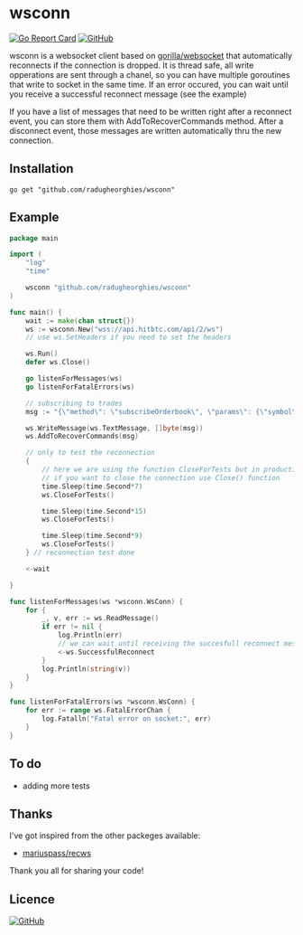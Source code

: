 # wsconn

[![Go Report Card](https://goreportcard.com/badge/github.com/radugheorghies/wsconn)](https://goreportcard.com/report/github.com/radugheorghies/wsconn)
[![GitHub](https://img.shields.io/github/license/radugheorghies/wsconn.svg)](https://github.com/radugheorghies/wsconn/blob/master/LICENCE)

wsconn is a websocket client based on [gorilla/websocket](https://github.com/gorilla/websocket) that automatically reconnects if the connection is dropped. It is thread safe, all write opperations are sent through a chanel, so you can have multiple goroutines that write to socket in the same time. If an error occured, you can wait until you receive a successful reconnect message (see the example)

If you have a list of messages that need to be written right after a reconnect event, you can store them with AddToRecoverCommands method. After a disconnect event, those messages are written automatically thru the new connection.

## Installation

    go get "github.com/radugheorghies/wsconn"

## Example

```go
package main

import (
	"log"
	"time"

	wsconn "github.com/radugheorghies/wsconn"
)

func main() {
	wait := make(chan struct{})
	ws := wsconn.New("wss://api.hitbtc.com/api/2/ws")
	// use ws.SetHeaders if you need to set the headers

	ws.Run()
	defer ws.Close()

	go listenForMessages(ws)
	go listenForFatalErrors(ws)

	// subscribing to trades
	msg := "{\"method\": \"subscribeOrderbook\", \"params\": {\"symbol\": \"LTCETH\"},\"id\": 123}"

	ws.WriteMessage(ws.TextMessage, []byte(msg))
	ws.AddToRecoverCommands(msg)

	// only to test the reconnection
	{
		// here we are using the function CloseForTests but in production,
		// if you want to close the connection use Close() function
		time.Sleep(time.Second*7)
		ws.CloseForTests()

		time.Sleep(time.Second*15)
		ws.CloseForTests()

		time.Sleep(time.Second*9)
		ws.CloseForTests()
	} // reconnection test done

	<-wait

}

func listenForMessages(ws *wsconn.WsConn) {
	for {
		_, v, err := ws.ReadMessage()
		if err != nil {
			log.Println(err)
			// we can wait until receiving the succesfull reconnect message
			<-ws.SuccessfulReconnect
		}
		log.Println(string(v))
	}
}

func listenForFatalErrors(ws *wsconn.WsConn) {
	for err := range ws.FatalErrorChan {
		log.Fatalln("Fatal error on socket:", err)
	}
}
```

## To do

* adding more tests

## Thanks

I've got inspired from the other packeges available:

* [mariuspass/recws](https://github.com/mariuspass/recws)

Thank you all for sharing your code!

## Licence

[![GitHub](https://img.shields.io/github/license/radugheorghies/wsconn.svg)](https://github.com/radugheorghies/wsconn/blob/master/LICENCE)